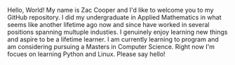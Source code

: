 Hello, World!
My name is Zac Cooper and I'd like to welcome you to my GitHub repository.
I did my undergraduate in Applied Mathematics in what seems like another lifetime ago now and 
since have worked in several positions spanning multuple industies. 
I genuinely enjoy learning new things and aspire to be a lifetime learner.
I am currently learning to program and am considering pursuing a Masters in Computer Science.
Right now I'm focues on learning Python and Linux.
Please say hello!
